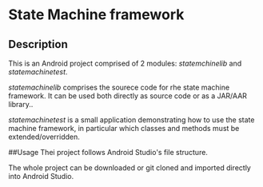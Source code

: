 # State Machine framework
## Description
This is an Android project comprised of 2 modules: *statemchinelib* and *statemachinetest*.

*statemachinelib* comprises the sourece code for rhe state machine framework.
It can be used both directly as source code or as a JAR/AAR library..

*statemachinetest* is a small application demonstrating how to use the state machine framework, in particular which classes and methods must be extended/overridden.

##Usage
Thei project follows Android Studio's file structure.

The whole project can be downloaded or git cloned and imported directly into Android Studio.

